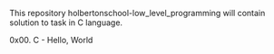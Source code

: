This repository holbertonschool-low_level_programming will contain solution to task in C language.

0x00. C - Hello, World

